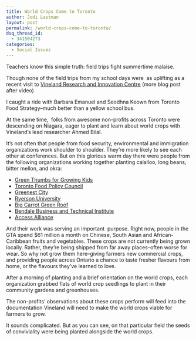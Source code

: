 ```yaml
---
title: World Crops Come to Toronto
author: Jodi Lastman
layout: post
permalink: /world-crops-come-to-toronto/
dsq_thread_id:
  - 341504273
categories:
  - Social Issues
---
```

Teachers know this simple truth: field trips fight summertime malaise.

Though none of the field trips from my school days were  as uplifting as a recent visit to [Vineland Research and Innovation Centre][1] (more blog post after video)



I caught a ride with Barbara Emanuel and Seodhna Keown from Toronto Food Strategy&#8211;much better than a yellow school bus.

At the same time,  folks from awesome non-profits across Toronto were descending on Niagara, eager to plant and learn about world crops with Vineland&#8217;s lead researcher Ahmed Bilal.

It&#8217;s not often that people from food security, environmental and immigration organizations work shoulder to shoulder. They&#8217;re more likely to see each other at conferences. But on this glorious warm day there were people from the following organizations working together planting calalloo, long beans, bitter mellon, and okra:

*   [Green Thumbs for Growing Kids][2]
*   [Toronto Food Policy Council][3]
*   [Greenest City][4]
*   [Ryerson University][5]
*   [Big Carrot Green Roof][6]
*   [Bendale Business and Technical Institute][7]
*   [Access Alliance][8]

And their work was serving an important  purpose. Right now, people in the GTA spend $61 million a month on Chinese, South Asian and African-Caribbean fruits and vegetables. These crops are not currently being grown locally. Rather, they&#8217;re being shipped from far away places&#8211;often worse for wear. So why not grow them here&#8211;giving farmers new commercial crops, and providing people across Ontario a chance to taste fresher flavours from home, or the flavours they&#8217;ve learned to love.

After a morning of planting and a brief orientation on the world crops, each organization grabbed flats of world crop seedlings to plant in their community gardens and greenhouses.

The non-profits&#8217; observations about these crops perform will feed into the documentation Vineland will need to make the world crops viable for farmers to grow.

It sounds complicated. But as you can see, on that particular field the seeds of conviviality were being planted alongside the world crops.

&nbsp;

 [1]: http://www.vinelandresearch.com/
 [2]: http://www.kidsgrowing.ca/
 [3]: http://www.toronto.ca/health/tfpc_index.htm
 [4]: http://www.greenestcity.ca/
 [5]: http://www.ryerson.ca/
 [6]: http://carrotgreenroof.wordpress.com/about/
 [7]: http://www.tdsb.on.ca/SchoolWeb/_site/viewitem.asp?siteid=10204&pageid=11526&menuid=13059
 [8]: http://accessalliance.ca/